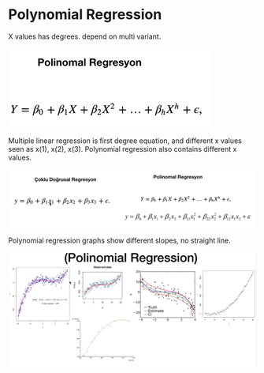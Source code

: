 # Polynomial Regression
X values has degrees. depend on multi variant.

![alt text](https://github.com/erkanfatma/MachineLearning/blob/main/PREDICTION/PolynomialRegression/img/polynomialregression.png)

Multiple linear regression is first degree equation, and different x values seen as x(1), x(2), x(3). Polynomial regression also contains different x values.

![alt text](https://github.com/erkanfatma/MachineLearning/blob/main/PREDICTION/PolynomialRegression/img/regressions.png)

Polynomial regression graphs show different slopes, no straight line.

![alt text](https://github.com/erkanfatma/MachineLearning/blob/main/PREDICTION/PolynomialRegression/img/polynomialregression_graph.png)


